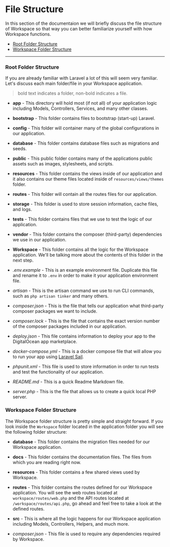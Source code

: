# File Structure

In this section of the documentaion we will briefly discuss the file structure of Workspace so that way you can better familiarize yourself with how Workspace functions.

- [Root Folder Structure](#root-structure)
- [Workspace Folder Structure](#workspace-structure)

---

<a name="root-structure"></a>
### Root Folder Structure

If you are already familiar with Laravel a lot of this will seem very familiar. Let's discuss each main folder/file in your Workspace application.

> bold text indicates a folder, non-bold indicates a file.

- **app** -
This directory will hold most (if not all) of your application logic including Models, Controllers, Services, and many other classes.

- **bootstrap** -
This folder contains files to bootstrap (start-up) Laravel.

- **config** -
This folder will container many of the global configurations in our application.

- **database** -
This folder contains database files such as migrations and seeds.

- **public** -
This public folder contains many of the applications public assets such as images, stylesheets, and scripts.

- **resources** -
This folder contains the views inside of our application and it also contains our theme files located inside of `resources/views/themes` folder.

- **routes** -
This folder will contain all the routes files for our application.

- **storage** -
This folder is used to store session information, cache files, and logs.

- **tests** -
This folder contains files that we use to test the logic of our application.

- **vendor** -
This folder contains the composer (third-party) dependencies we use in our application.

- **Workspace** -
This folder contains all the logic for the Workspace application. We'll be talking more about the contents of this folder in the next step.

- *.env.example* -
This is an example environment file. Duplicate this file and rename it to `.env` in order to make it your application environment file.

- *artisan* -
This is the artisan command we use to run CLI commands, such as `php artisan tinker` and many others.

- *composer.json* -
This is the file that tells our application what third-party composer packages we want to include.

- *composer.lock* -
This is the file that contains the exact version number of the composer packages included in our application.

- *deploy.json* -
This file contains information to deploy your app to the DigitalOcean app marketplace.

- *docker-compose.yml* -
This is a docker compose file that will allow you to run your app using <a href="https://laravel.com/docs/sail" target="_blank">Laravel Sail</a>.

- *phpunit.xml* -
This file is used to store information in order to run tests and test the functionality of our application.

- *README.md* -
This is a quick Readme Markdown file.

- *server.php* -
This is the file that allows us to create a quick local PHP server.

<a name="workspace-structure"></a>
### Workspace Folder Structure

The Workspace folder structure is pretty simple and straight forward. If you look inside the `Workspace` folder located in the application folder you will see the following folder structure:

- **database** -
This folder contains the migration files needed for our Workspace application.

- **docs** -
This folder contains the documentation files. The files from which you are reading right now.

- **resources** -
This folder contains a few shared views used by Workspace.

- **routes** -
This folder contains the routes defined for our Workspace application. You will see the web routes located at `workspace/routes/web.php` and the API routes located at `/workspace/routes/api.php`, go ahead and feel free to take a look at the defined routes.

- **src** -
This is where all the logic happens for our Workspace application including Models, Controllers, Helpers, and much more.

- *composer.json* -
This file is used to require any dependencies required by Workspace.
